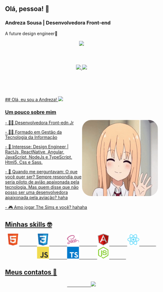 ## Olá, pessoa! :wave:

### Andreza Sousa | Desenvolvedora Front-end 

A future design engineer💙

<p align="center">
  <a href="#">
    <img align="center" width="450" src="dev.gif" />
  </a>
</p>

</br></br>
<div align="center">
  <a href="https://github.com/andrezadesousa">
  <img height="180em" src="https://github-readme-stats.vercel.app/api?username=andrezadesousa&show_icons=true&theme=tokyonight&include_all_commits=true&count_private=true"/>
  <img height="180em" src="https://github-readme-stats.vercel.app/api/top-langs/?username=andrezadesousa&layout=compact&langs_count=7&theme=tokyonight"/>
</div>
<br>  
<!-- ![Anurag's GitHub stats](https://github-readme-stats.vercel.app/api?username=andrezadesousa&show_icons=true&theme=radical) -->
</br></br>
<!-- [![Top Langs](https://github-readme-stats.vercel.app/api/top-langs/?username=andrezadesousa&layout=compact)](https://github.com/andrezadesousa/github-readme-stats) -->
</br></br>
## Olá, eu sou a Andreza! <img src="https://raw.githubusercontent.com/iampavangandhi/iampavangandhi/master/gifs/Hi.gif" width="30px"></h2>

### Um pouco sobre mim
<div style="display: inline_block"  >
<img align="right" width="250" height="250" style="border-radius:30px;" src="hello.gif" />
<p> - 👨‍💻 Desenvolvedora Front-edn Jr </p>
<p> - 👨‍🎓 Formado em Gestão da Tecnologia da Informação </p>
<p> - 🎯 Interesse: Design Engineer | RactJs, ReactNative, Angular, JavaScript, NodeJs e TypeScript, Html5, Css e Sass. </p>
<p> - 🦊 Quando me perguntavam: O que você quer ser? Sempre respondia que seria piloto de avião apaixonada pela tecnologia. Mas quem disse que não posso ser uma desenvolvedora apaixonada pela aviação? haha </p>
<p> - 🎮 Amo jogar The Sims e você? hahaha </p>
  
</div>

## Minhas skills :nerd_face:
<div align="center">
    <img height="40" src="https://raw.githubusercontent.com/devicons/devicon/master/icons/html5/html5-original.svg" alt="Html5">
    &nbsp;&nbsp;&nbsp;&nbsp;&nbsp;&nbsp;&nbsp;&nbsp;&nbsp;&nbsp;&nbsp;&nbsp;&nbsp;
    <img height="40" src="https://raw.githubusercontent.com/devicons/devicon/master/icons/css3/css3-original.svg" alt="Css3">
    &nbsp;&nbsp;&nbsp;&nbsp;&nbsp;&nbsp;&nbsp;&nbsp;&nbsp;&nbsp;&nbsp;&nbsp;&nbsp;
    <img height="40" src="https://raw.githubusercontent.com/devicons/devicon/1119b9f84c0290e0f0b38982099a2bd027a48bf1/icons/sass/sass-original.svg" alt="Sass">
    &nbsp;&nbsp;&nbsp;&nbsp;&nbsp;&nbsp;&nbsp;&nbsp;&nbsp;&nbsp;&nbsp;&nbsp;&nbsp;  
    <img height="40" src="https://raw.githubusercontent.com/devicons/devicon/1119b9f84c0290e0f0b38982099a2bd027a48bf1/icons/angularjs/angularjs-original.svg" alt="Angular">
    &nbsp;&nbsp;&nbsp;&nbsp;&nbsp;&nbsp;&nbsp;&nbsp;&nbsp;&nbsp;&nbsp;&nbsp;&nbsp;
    <img height="40" src="https://raw.githubusercontent.com/devicons/devicon/1119b9f84c0290e0f0b38982099a2bd027a48bf1/icons/react/react-original.svg" alt="ReactJs">
    &nbsp;&nbsp;&nbsp;&nbsp;&nbsp;&nbsp;&nbsp;&nbsp;&nbsp;&nbsp;&nbsp;&nbsp;&nbsp;
    <img height="40" src="https://raw.githubusercontent.com/devicons/devicon/master/icons/javascript/javascript-original.svg" alt="JavaScript">
    &nbsp;&nbsp;&nbsp;&nbsp;&nbsp;&nbsp;&nbsp;&nbsp;&nbsp;&nbsp;&nbsp;&nbsp;&nbsp;
    <img height="40" src="https://raw.githubusercontent.com/devicons/devicon/1119b9f84c0290e0f0b38982099a2bd027a48bf1/icons/typescript/typescript-original.svg" alt="TypeScript">
    &nbsp;&nbsp;&nbsp;&nbsp;&nbsp;&nbsp;&nbsp;&nbsp;&nbsp;&nbsp;&nbsp;&nbsp;&nbsp;
    <img height="40" src="https://raw.githubusercontent.com/devicons/devicon/1119b9f84c0290e0f0b38982099a2bd027a48bf1/icons/nodejs/nodejs-original.svg" alt="NodeJs">
    &nbsp;&nbsp;&nbsp;&nbsp;&nbsp;&nbsp;&nbsp;&nbsp;&nbsp;&nbsp;&nbsp;&nbsp;&nbsp;
   
</div>

## Meus contatos :iphone:

<p align="center">
<!--     <a href="https://github.com/andrezadesousa">
        <img  src="https://img.shields.io/badge/github-%23100000.svg?&style=for-the-badge&logo=github&logoColor=white&link=mailto:https://github.com/teteusAraujo">
    </a> -->
    &nbsp;&nbsp;&nbsp;&nbsp;&nbsp;&nbsp;&nbsp;&nbsp;&nbsp;
    <!-- <a href="mailto:mateusaraujo996@gmail.com">
        <img src="https://img.shields.io/badge/gmail-D14836?&style=for-the-badge&logo=gmail&logoColor=white&link=mailto:mateusaraujo996@gmail.com">
    </a> -->
    &nbsp;&nbsp;&nbsp;&nbsp;&nbsp;&nbsp;&nbsp;&nbsp;&nbsp;
    <a href="https://www.linkedin.com/in/sousa-andreza/" target="_blank" rel="external">
        <img src="https://img.shields.io/badge/linkedin-%230077B5.svg?&style=for-the-badge&logo=linkedin&logoColor=white&link=mailto:https://www.linkedin.com/in/mateusaraujobarros/">
    </a>
</p>























<!-- 
[![Anurag's GitHub stats](https://github-readme-stats.vercel.app/api?username=andrezadesousa)](https://github.com/andrezadesousa/github-readme-stats) -->
<!-- ![Anurag's GitHub stats](https://github-readme-stats.vercel.app/api?username=andrezadesousa&hide=contribs,prs) -->
<!-- ![Anurag's GitHub stats](https://github-readme-stats.vercel.app/api?username=andrezadesousa&show_icons=true) -->


<!-- [![Top Langs](https://github-readme-stats.vercel.app/api/top-langs/?username=andrezadesousa)](https://github.com/andrezadesousa/github-readme-stats) -->


<br>
<!-- ![image](https://img.shields.io/badge/LinkedIn-0077B5?style=for-the-badge&logo=linkedin&logoColor=white) -->


<!--
**andrezadesousa/andrezadesousa** is a ✨ _special_ ✨ repository because its `README.md` (this file) appears on your GitHub profile.

Here are some ideas to get you started:

- 🔭 I’m currently working on ...
- 🌱 I’m currently learning ...
- 👯 I’m looking to collaborate on ...
- 🤔 I’m looking for help with ...
- 💬 Ask me about ...
- 📫 How to reach me: ...
- 😄 Pronouns: ...
- ⚡ Fun fact: ...
-->

